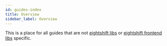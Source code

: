 ```yaml
---
id: guides-index
title: Overview
sidebar_label: Overview
---
```


This is a place for all guides that are not [eightshift libs](/eightshift-docs/docs/libs-index) or [eightshift frontend libs](/eightshift-docs/docs/frontend-libs-index) specific.
